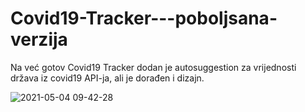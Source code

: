 # Covid19-Tracker---poboljsana-verzija
Na već gotov Covid19 Tracker dodan je autosuggestion za vrijednosti država iz covid19 API-ja, ali je dorađen i dizajn.

![2021-05-04 09-42-28](https://user-images.githubusercontent.com/80545806/116974240-1cb01e80-acbe-11eb-93df-9772687f8bb0.gif)
